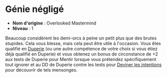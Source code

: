 # Génie négligé

 * **Nom d'origine** : Overlooked Mastermind
 * **Niveau** : 1


<p><span id="ctl00_MainContent_DetailedOutput">Beaucoup considèrent les demi-orcs à peine un petit plus que des brutes stupides. Cela vous blesse, mais cela peut être utile à l'occasion. Vous êtes qualifié en <a href="https://2e.aonprd.com/Skills.aspx?ID=5">Duperie</a> (ou une autre compétence de votre choix si vous étiez déjà qualifié en Duperie) et vous obtenez un bonus de circonstance de +2 aux tests de Duperie pour Mentir lorsque vous prétendez spécifiquement tout ignorer et au DD de Duperie contre les tests pour <a href="https://2e.aonprd.com/Actions.aspx?ID=85">Deviner les intentions</a> pour découvrir de tels mensonges.&nbsp;</span></p>